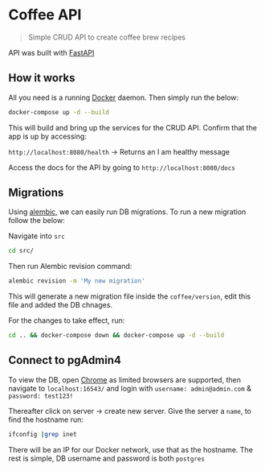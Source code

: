# Coffee API

> Simple CRUD API to create coffee brew recipes

API was built with [FastAPI](https://fastapi.tiangolo.com/)

## How it works

All you need is a running [Docker](https://docs.docker.com/get-docker/) daemon. Then simply run the below:

```bash
docker-compose up -d --build
```

This will build and bring up the services for the CRUD API. Confirm that the app is up by accessing:

`http://localhost:8080/health` -> Returns an I am healthy message

Access the docs for the API by going to `http://localhost:8080/docs`

## Migrations

Using [alembic](https://alembic.sqlalchemy.org/en/latest/tutorial.html#the-migration-environment), we can easily run DB migrations. To run a new migration follow the below:

Navigate into `src`

```bash
cd src/
```

Then run Alembic revision command:

```bash
alembic revision -m 'My new migration'
```

This will generate a new migration file inside the `coffee/version`, edit this file and added the DB chnages.

For the changes to take effect, run:

```bash
cd .. && docker-compose down && docker-compose up -d --build
```

## Connect to pgAdmin4

To view the DB, open [Chrome](https://www.pgadmin.org/faq/) as limited browsers are supported, then navigate to `localhost:16543/` and login with `username: admin@admin.com` & `password: test123!`

Thereafter click on server -> create new server. Give the server a `name`, to find the hostname run:

```bash
ifconfig |grep inet
```

There will be an IP for our Docker network, use that as the hostname. The rest is simple, DB username and password is both `postgres`